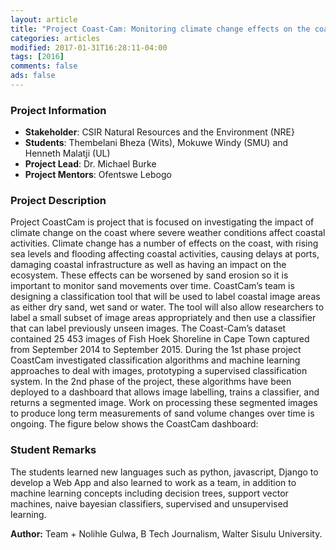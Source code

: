 ```yaml
---
layout: article
title: "Project Coast-Cam: Monitoring climate change effects on the coast"
categories: articles
modified: 2017-01-31T16:28:11-04:00
tags: [2016]
comments: false
ads: false
---
```



### Project Information

* **Stakeholder**: CSIR Natural Resources and the Environment (NRE}
* **Students**: Thembelani  Bheza (Wits), Mokuwe Windy (SMU) and Henneth Malatji (UL)
* **Project Lead**: Dr. Michael Burke
* **Project Mentors**: Ofentswe Lebogo

### Project Description

Project CoastCam is project that is focused on investigating the impact of climate change on the coast where severe weather conditions affect coastal activities. Climate change has a number of effects on the coast, with rising sea levels and flooding affecting coastal activities, causing delays at ports, damaging coastal infrastructure as well as having an impact on the ecosystem. These effects can be worsened by sand erosion so it is important to monitor sand movements over time. CoastCam’s team is designing a classification tool that will be used to label coastal image areas as either dry sand, wet sand or water. The tool will also allow researchers to label a small subset of image areas appropriately and then use a classifier that can label previously unseen images. The Coast-Cam’s dataset contained 25 453 images of Fish Hoek Shoreline in Cape Town captured from September 2014 to September 2015. During the 1st phase project CoastCam investigated classification algorithms and machine learning approaches to deal with images, prototyping a supervised classification system. In the 2nd phase of the project, these algorithms have been deployed to a dashboard that allows image labelling, trains a classifier, and returns a segmented image. Work on processing these segmented images to produce long term measurements of sand volume changes over time is ongoing. The figure below shows the CoastCam dashboard:

### Student Remarks

The students learned new languages such as python, javascript, Django to develop a Web App and also learned to work as a team, in addition to machine learning concepts including decision trees, support vector machines, naive bayesian classifiers, supervised and unsupervised learning.


**Author:** Team + Nolihle Gulwa, B Tech Journalism, Walter Sisulu University.

